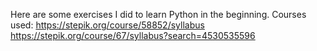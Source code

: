 Here are some exercises I did to learn Python in the beginning.
Courses used:
https://stepik.org/course/58852/syllabus
https://stepik.org/course/67/syllabus?search=4530535596

